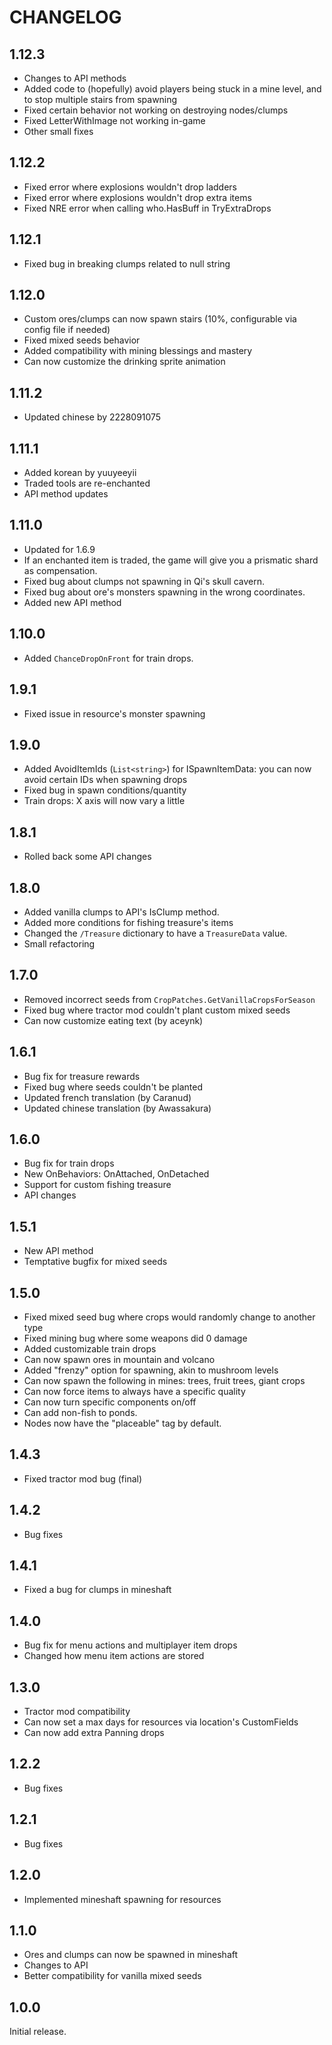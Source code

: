 # CHANGELOG

## 1.12.3
- Changes to API methods
- Added code to (hopefully) avoid players being stuck in a mine level, and to stop multiple stairs from spawning
- Fixed certain behavior not working on destroying nodes/clumps
- Fixed LetterWithImage not working in-game
- Other small fixes

## 1.12.2
- Fixed error where explosions wouldn't drop ladders
- Fixed error where explosions wouldn't drop extra items
- Fixed NRE error when calling who.HasBuff in TryExtraDrops

## 1.12.1
- Fixed bug in breaking clumps related to null string

## 1.12.0
- Custom ores/clumps can now spawn stairs (10%, configurable via config file if needed)
- Fixed mixed seeds behavior
- Added compatibility with mining blessings and mastery
- Can now customize the drinking sprite animation

## 1.11.2
- Updated chinese by 2228091075

## 1.11.1
- Added korean by yuuyeeyii
- Traded tools are re-enchanted
- API method updates

## 1.11.0
- Updated for 1.6.9
- If an enchanted item is traded, the game will give you a prismatic shard as compensation.
- Fixed bug about clumps not spawning in Qi's skull cavern.
- Fixed bug about ore's monsters spawning in the wrong coordinates.
- Added new API method

## 1.10.0
- Added `ChanceDropOnFront` for train drops.

## 1.9.1
- Fixed issue in resource's monster spawning

## 1.9.0
- Added AvoidItemIds (`List<string>`) for ISpawnItemData: you can now avoid certain IDs when spawning drops
- Fixed bug in spawn conditions/quantity
- Train drops: X axis will now vary a little

## 1.8.1
- Rolled back some API changes

## 1.8.0
- Added vanilla clumps to API's IsClump method.
- Added more conditions for fishing treasure's items
- Changed the `/Treasure` dictionary to have a `TreasureData` value.
- Small refactoring

## 1.7.0
- Removed incorrect seeds from `CropPatches.GetVanillaCropsForSeason`
- Fixed bug where tractor mod couldn't plant custom mixed seeds
- Can now customize eating text (by aceynk)

## 1.6.1
- Bug fix for treasure rewards
- Fixed bug where seeds couldn't be planted
- Updated french translation (by Caranud)
- Updated chinese translation (by Awassakura)

## 1.6.0
- Bug fix for train drops
- New OnBehaviors: OnAttached, OnDetached
- Support for custom fishing treasure
- API changes

## 1.5.1
- New API method
- Temptative bugfix for mixed seeds 

## 1.5.0
- Fixed mixed seed bug where crops would randomly change to another type
- Fixed mining bug where some weapons did 0 damage
- Added customizable train drops
- Can now spawn ores in mountain and volcano
- Added "frenzy" option for spawning, akin to mushroom levels
- Can now spawn the following in mines: trees, fruit trees, giant crops
- Can now force items to always have a specific quality
- Can now turn specific components on/off
- Can add non-fish to ponds.
- Nodes now have the "placeable" tag by default.

## 1.4.3
- Fixed tractor mod bug (final)

## 1.4.2
- Bug fixes

## 1.4.1
- Fixed a bug for clumps in mineshaft

## 1.4.0
- Bug fix for menu actions and multiplayer item drops
- Changed how menu item actions are stored

## 1.3.0
- Tractor mod compatibility
- Can now set a max days for resources via location's CustomFields
- Can now add extra Panning drops

## 1.2.2
- Bug fixes

## 1.2.1
- Bug fixes

## 1.2.0
- Implemented mineshaft spawning for resources

## 1.1.0
- Ores and clumps can now be spawned in mineshaft
- Changes to API
- Better compatibility for vanilla mixed seeds

## 1.0.0
Initial release.
